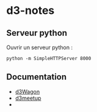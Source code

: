 d3-notes
========

## Serveur python

Ouvrir un serveur python : 

    python -m SimpleHTTPServer 8000
    

## Documentation

* [d3Wagon](https://github.com/martindaniel4/d3Wagon/)
* [d3meetup](https://github.com/martindaniel4/d3-meetup-fr)
* 
 